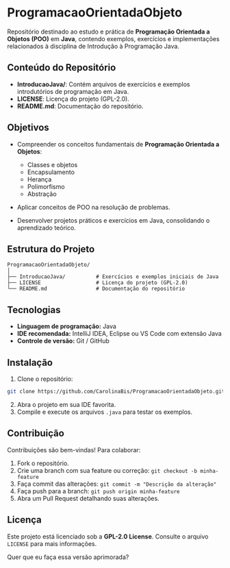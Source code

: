 # ProgramacaoOrientadaObjeto

Repositório destinado ao estudo e prática de **Programação Orientada a Objetos (POO)** em **Java**, contendo exemplos, exercícios e implementações relacionados à disciplina de Introdução à Programação Java.

## Conteúdo do Repositório

* **IntroducaoJava/**: Contém arquivos de exercícios e exemplos introdutórios de programação em Java.
* **LICENSE**: Licença do projeto (GPL-2.0).
* **README.md**: Documentação do repositório.

## Objetivos

* Compreender os conceitos fundamentais de **Programação Orientada a Objetos**:

  * Classes e objetos
  * Encapsulamento
  * Herança
  * Polimorfismo
  * Abstração
* Aplicar conceitos de POO na resolução de problemas.
* Desenvolver projetos práticos e exercícios em Java, consolidando o aprendizado teórico.

## Estrutura do Projeto

```plaintext
ProgramacaoOrientadaObjeto/
│
├── IntroducaoJava/          # Exercícios e exemplos iniciais de Java
├── LICENSE                  # Licença do projeto (GPL-2.0)
└── README.md                # Documentação do repositório
```

## Tecnologias

* **Linguagem de programação:** Java
* **IDE recomendada:** IntelliJ IDEA, Eclipse ou VS Code com extensão Java
* **Controle de versão:** Git / GitHub

## Instalação

1. Clone o repositório:

```bash
git clone https://github.com/CarolinaBis/ProgramacaoOrientadaObjeto.git
```

2. Abra o projeto em sua IDE favorita.
3. Compile e execute os arquivos `.java` para testar os exemplos.

## Contribuição

Contribuições são bem-vindas! Para colaborar:

1. Fork o repositório.
2. Crie uma branch com sua feature ou correção: `git checkout -b minha-feature`
3. Faça commit das alterações: `git commit -m "Descrição da alteração"`
4. Faça push para a branch: `git push origin minha-feature`
5. Abra um Pull Request detalhando suas alterações.

## Licença

Este projeto está licenciado sob a **GPL-2.0 License**. Consulte o arquivo `LICENSE` para mais informações.

Quer que eu faça essa versão aprimorada?
